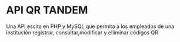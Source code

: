 # API QR TANDEM
Una API  escita en PHP y MySQL que permita a los empleados de una institución registrar, consultar,modificar y eliiminar códigos QR
